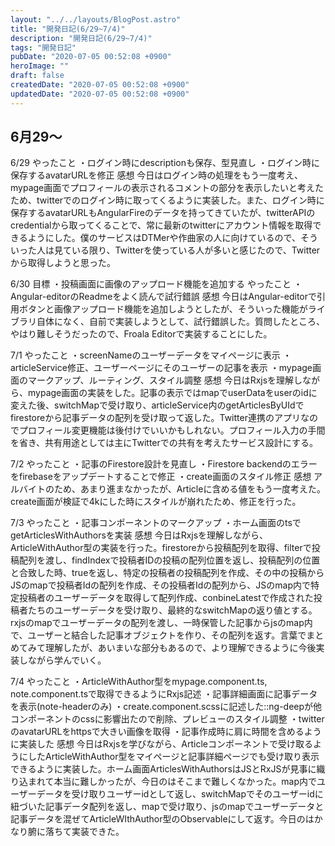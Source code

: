 ```yaml
---
layout: "../../layouts/BlogPost.astro"
title: "開発日記(6/29~7/4)"
description: "開発日記(6/29~7/4)"
tags: "開発日記"
pubDate: "2020-07-05 00:52:08 +0900"
heroImage: ""
draft: false
createdDate: "2020-07-05 00:52:08 +0900"
updatedDate: "2020-07-05 00:52:08 +0900"
---
```


## 6月29〜
6/29
やったこと
・ログイン時にdescriptionも保存、型見直し
・ログイン時に保存するavatarURLを修正
感想
今日はログイン時の処理をもう一度考え、mypage画面でプロフィールの表示されるコメントの部分を表示したいと考えたため、twitterでのログイン時に取ってくるように実装した。また、ログイン時に保存するavatarURLもAngularFireのデータを持ってきていたが、twitterAPIのcredentialから取ってくることで、常に最新のtwitterにアカウント情報を取得できるようにした。僕のサービスはDTMerや作曲家の人に向けているので、そういった人は見ている限り、Twitterを使っている人が多いと感じたので、Twitterから取得しようと思った。

6/30
目標
・投稿画面に画像のアップロード機能を追加する
やったこと
・Angular-editorのReadmeをよく読んで試行錯誤
感想
今日はAngular-editorで引用ボタンと画像アップロード機能を追加しようとしたが、そういった機能がライブラリ自体になく、自前で実装しようとして、試行錯誤した。質問したところ、やはり難しそうだったので、Froala Editorで実装することにした。

7/1
やったこと
・screenNameのユーザーデータをマイページに表示
・articleService修正、ユーザーページにそのユーザーの記事を表示
・mypage画面のマークアップ、ルーティング、スタイル調整
感想
今日はRxjsを理解しながら、mypage画面の実装をした。記事の表示ではmapでuserDataをuserのidに変えた後、switchMapで受け取り、articleService内のgetArticlesByUIdでfirestoreから記事データの配列を受け取って返した。Twitter連携のアプリなのでプロフィール変更機能は後付けでいいかもしれない。プロフィール入力の手間を省き、共有用途としては主にTwitterでの共有を考えたサービス設計にする。

7/2
やったこと
・記事のFirestore設計を見直し
・Firestore backendのエラーをfirebaseをアップデートすることで修正
・create画面のスタイル修正
感想
アルバイトのため、あまり進まなかったが、Articleに含める値をもう一度考えた。create画面が検証で4kにした時にスタイルが崩れたため、修正を行った。

7/3
やったこと
・記事コンポーネントのマークアップ
・ホーム画面のtsでgetArticlesWithAuthorsを実装
感想
今日はRxjsを理解しながら、ArticleWithAuthor型の実装を行った。firestoreから投稿配列を取得、filterで投稿配列を渡し、findIndexで投稿者IDの投稿の配列位置を返し、投稿配列の位置と合致した時、trueを返し、特定の投稿者の投稿配列を作成、その中の投稿からJSのmapで投稿者Idの配列を作成、その投稿者Idの配列から、JSのmap内で特定投稿者のユーザーデータを取得して配列作成、conbineLatestで作成された投稿者たちのユーザーデータを受け取り、最終的なswitchMapの返り値とする。rxjsのmapでユーザーデータの配列を渡し、一時保管した記事からjsのmap内で、ユーザーと結合した記事オブジェクトを作り、その配列を返す。言葉でまとめてみて理解したが、あいまいな部分もあるので、より理解できるように今後実装しながら学んでいく。

7/4
やったこと
・ArticleWithAuthor型をmypage.component.ts, note.component.tsで取得できるようにRxjs記述
・記事詳細画面に記事データを表示(note-headerのみ)
・create.component.scssに記述した::ng-deepが他コンポーネントのcssに影響出たので削除、プレビューのスタイル調整
・twitterのavatarURLをhttpsで大きい画像を取得
・記事作成時に肩に時間を含めるように実装した
感想
今日はRxjsを学びながら、Articleコンポーネントで受け取るようにしたArticleWithAuthor型をマイページと記事詳細ページでも受け取り表示できるように実装した。ホーム画面ArticlesWithAuthorsはJSとRxJSが見事に織り込まれて本当に難しかったが、今日のはそこまで難しくなかった。map内でユーザーデータを受け取りユーザーidとして返し、switchMapでそのユーザーidに紐づいた記事データ配列を返し、mapで受け取り、jsのmapでユーザーデータと記事データを混ぜてArticleWIthAuthor型のObservableにして返す。今日のはかなり腑に落ちて実装できた。
